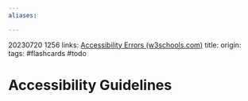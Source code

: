 ```yaml
---
aliases:

---
```

20230720 1256
links: [Accessibility Errors (w3schools.com)](https://www.w3schools.com/accessibility/accessibility_errors.php)
title:
origin:
tags: #flashcards #todo 

# Accessibility Guidelines




